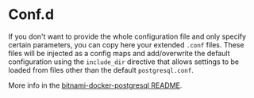 # Conf.d

If you don't want to provide the whole configuration file and only specify certain
parameters, you can copy here your extended `.conf` files.
These files will be injected as a config maps and add/overwrite the default
configuration using the `include_dir` directive that allows settings to be loaded
from files other than the default `postgresql.conf`.

More info in the [bitnami-docker-postgresql README](https://github.com/bitnami/bitnami-docker-postgresql#configuration-file).

